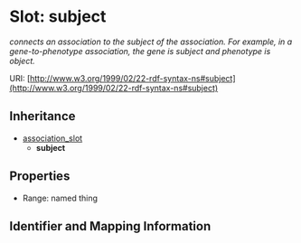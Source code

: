 # Slot: subject
_connects an association to the subject of the association. For example, in a gene-to-phenotype association, the gene is subject and phenotype is object._


URI: [http://www.w3.org/1999/02/22-rdf-syntax-ns#subject](http://www.w3.org/1999/02/22-rdf-syntax-ns#subject)




## Inheritance

* [association_slot](association_slot.md)
    * **subject**



## Properties

 * Range: named thing



## Identifier and Mapping Information





